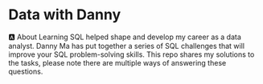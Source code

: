 # Data with Danny
🅰️ About
Learning SQL helped shape and develop my career as a data analyst. Danny Ma has put together a series of SQL challenges that will improve your SQL problem-solving skills. This repo shares my solutions to the tasks, please note there are multiple ways of answering these questions.
